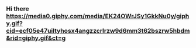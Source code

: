 ### Hi there https://media0.giphy.com/media/EK24OWrJSy1GkkNu0y/giphy.gif?cid=ecf05e47uiltyhosx4angzzcrlrzw9d6mm3t62bszrw5hbdm&rid=giphy.gif&ct=g

<!--
**AtakhanovCoder/AtakhanovCoder** is a ✨ _special_ ✨ repository because its `README.md` (this file) appears on your GitHub profile.

Here are some ideas to get you started:

- 🔭 I’m currently working on ...
- 🌱 I’m currently learning ...
- 👯 I’m looking to collaborate on ...
- 🤔 I’m looking for help with ...
- 💬 Ask me about ...
- 📫 How to reach me: ...
- 😄 Pronouns: ...
- ⚡ Fun fact: ...
-->
